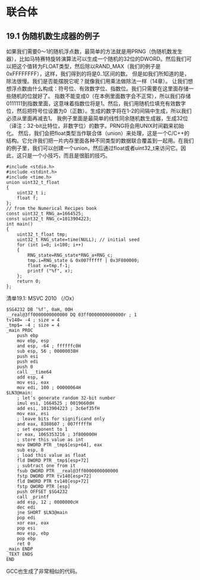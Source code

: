 # 联合体

## 19.1 伪随机数生成器的例子

如果我们需要0～1的随机浮点数，最简单的方法就是用PRNG（伪随机数发生器），比如马特赛特旋转演算法可以生成一个随机的32位的DWORD。然后我们可以把这个值转为FLOAT类型，然后除以RAND_MAX（我们的例子是0xFFFFFFFF），这样，我们得到的将是0..1区间的数。 但是如我们所知道的是，除法很慢。我们是否能摆脱它呢？就像我们用乘法做除法一样（14章）。 让我们想想浮点数由什么构成：符号位、有效数字位、指数位。我们只需要在这里面存储一些随机的位就好了。 指数不能变成0（在本例里面数字会不正常），所以我们存储0111111到指数里面，这意味着指数位将是1。然后，我们用随机位填充有效数字位，然后把符号位设置为0（正数）。生成的数字将在1-2的间隔中生成，所以我们必须从里面再减去1。 我例子里面是最简单的线性同余随机数生成器，生成32位（译注：32-bit比特位，非数字位）的数字。PRNG将会用UNIX时间戳来初始化。 然后，我们会把float类型当作联合体（union）来处理，这是一个C/C++的结构。它允许我们把一片内存里面各种不同类型的数据联合覆盖到一起用。在我们的例子里，我们可以创建一个union，然后通过float或者uint32_t来访问它。因此，这只是一个小技巧，而且是很脏的技巧。

```
#include <stdio.h>
#include <stdint.h>
#include <time.h>
union uint32_t_float
{
    uint32_t i;
    float f;
};
// from the Numerical Recipes book
const uint32_t RNG_a=1664525;
const uint32_t RNG_c=1013904223;
int main()
{
    uint32_t_float tmp;
    uint32_t RNG_state=time(NULL); // initial seed
    for (int i=0; i<100; i++)
    {
        RNG_state=RNG_state*RNG_a+RNG_c;
        tmp.i=RNG_state & 0x007fffff | 0x3F800000;
        float x=tmp.f-1;
        printf ("%f", x);
    };
    return 0;
};
```

清单19.1: MSVC 2010 （/Ox）

```
$SG4232 DB ’%f’, 0aH, 00H
__real@3ff0000000000000 DQ 03ff0000000000000r ; 1
tv140= -4 ; size = 4
_tmp$= -4 ; size = 4
_main PROC
    push ebp
    mov ebp, esp
    and esp, -64 ; ffffffc0H
    sub esp, 56 ; 00000038H
    push esi
    push edi
    push 0
    call __time64
    add esp, 4
    mov esi, eax
    mov edi, 100 ; 00000064H
$LN3@main:
    ; let’s generate random 32-bit number
    imul esi, 1664525 ; 0019660dH
    add esi, 1013904223 ; 3c6ef35fH
    mov eax, esi
    ; leave bits for significand only
    and eax, 8388607 ; 007fffffH
    ; set exponent to 1
    or eax, 1065353216 ; 3f800000H
    ; store this value as int
    mov DWORD PTR _tmp$[esp+64], eax
    sub esp, 8
    ; load this value as float
    fld DWORD PTR _tmp$[esp+72]
    ; subtract one from it
    fsub QWORD PTR __real@3ff0000000000000
    fstp DWORD PTR tv140[esp+72]
    fld DWORD PTR tv140[esp+72]
    fstp QWORD PTR [esp]
    push OFFSET $SG4232
    call _printf
    add esp, 12 ; 0000000cH
    dec edi
    jne SHORT $LN3@main
    pop edi
    xor eax, eax
    pop esi
    mov esp, ebp
    pop ebp
    ret 0
_main ENDP
_TEXT ENDS
END
```

GCC也生成了非常相似的代码。